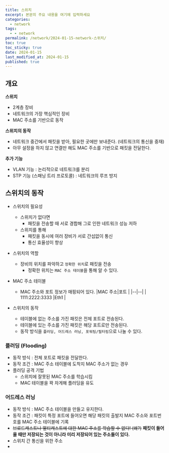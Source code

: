 ```yaml
---
title: 스위치
excerpt: 본문의 주요 내용을 여기에 입력하세요
categories:
  - network
tags:
  - - network
permalink: /network/2024-01-15-network-스위치/
toc: true
toc_sticky: true
date: 2024-01-15
last_modified_at: 2024-01-15
published: true
---
```


## 개요

**스위치**

- 2계층 장비
- 네트워크의 가장 핵심적인 장비
- MAC 주소를 기반으로 동작 

**스위치의 동작**

- 네트워크 중간에서 패킷을 받아, 필요한 곳에만 보내준다. (네트워크의 통신을 중재)
- 아무 설정을 하지 않고 연결만 해도 MAC 주소를 기반으로 패킷을 전달한다.

**추가 기능**

- VLAN 기능 : 논리적으로 네트워크를 분리
- STP 기능 (스패닝 트리 프로토콜) : 네트워크의 루프 방지



## 스위치의 동작

* 스위치의 필요성
	* 스위치가 없다면
		* 패킷을 전송할 때 서로 경합해 그로 인한 네트워크 성능 저하
	* 스위치를 통해
		* 패킷을 동시에 여러 장비가 서로 간섭없이 통신
		* 통신 효율성이 향상
* 스위치의 역할 
	* 장비의 위치를 파악하고 `정확한 위치`로 패킷을 전송
		* 정확한 위치는 `MAC 주소 테이블`을 통해 알 수 있다.

* MAC 주소 테이블
	* MAC 주소와 포트 정보가 매핑되어 있다.
|MAC 주소|포트  |
|--|--|
| 1111:2222:3333 |Eth1  |

* 스위치의 동작
	* 테이블에 없는 주소를 가진 패킷은 전체 포트로 전송된다.
	* 테이블에 있는 주소를 가진 패킷은 해당 포트로만 전송된다.
	* 동작 방식을 `플러딩, 어드레스 러닝, 포워팅/필터링`으로 나눌 수 있다.

### 플러딩 (Flooding)
* 동작 방식 : 전체 포트로 패킷을 전달한다.
* 동작 조건 : MAC 주소 테이블에 도착지 MAC 주소가 없는 경우
* 플러딩 공격 기법
	* 스위치에 잘못된 MAC 주소를 학습시킴
	* MAC 테이블을 꽉 차게해 플러딩을 유도

### 어드레스 러닝
* 동작 방식 : MAC 주소 테이블을 만들고 유지한다.
* 동작 조건 : 패킷이 특정 포트에 들어오면 해당 패킷의 출발지 MAC 주소와 포트번호를 MAC 주소 테이블에 기록
* ~~브로드캐스트나 멀티캐스트에 대한 MAC 주소를 학습할 수 없다! (왜?)~~
**패킷이 들어올 때만 저장되는 것이 아니라 미리 저장되어 있는 주소들이 있다.**
* 스위치 간 통신을 위한 주소
* 



<!--stackedit_data:
eyJoaXN0b3J5IjpbLTYzMDE2MDY0MiwtOTg4NTk3MTg5XX0=
-->